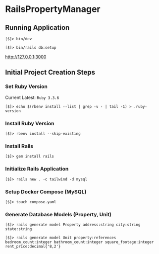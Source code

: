 # RailsPropertyManager

## Running Application

`[$]> bin/dev`

`[$]> bin/rails db:setup`

http://127.0.0.1:3000

## Initial Project Creation Steps

### Set Ruby Version

Current Latest: `Ruby 3.3.6`

`[$]> echo $(rbenv install --list | grep -v - | tail -1) > .ruby-version`

### Install Ruby Version

`[$]> rbenv install --skip-existing`

### Install Rails

`[$]> gem install rails`

### Initialize Rails Application

`[$]> rails new . -c tailwind -d mysql`

### Setup Docker Compose (MySQL)

`[$]> touch compose.yaml`

### Generate Database Models (Property, Unit)

`[$]> rails generate model Property address:string city:string state:string`

`[$]> rails generate model Unit property:references bedroom_count:integer bathroom_count:integer square_footage:integer rent_price:decimal{'8,2'}`
